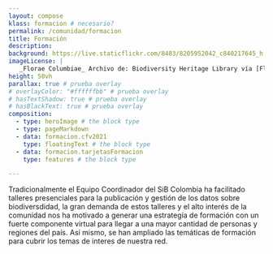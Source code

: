 ```yaml
---
layout: compose
klass: formacion # necesario?
permalink: /comunidad/formacion
title: Formación
description: 
background: https://live.staticflickr.com/8483/8205952042_c840217645_h.jpg
imageLicense: |
   _Florae Columbiae_ Archivo de: Biodiversity Heritage Library vía [Flickr](https://www.flickr.com/photos/biodivlibrary/8205952042/in/album-72157632062538373/)
height: 50vh
parallax: true # prueba overlay
# overlayColor: "#ffffffbb" # prueba overlay
# hasTextShadow: true # prueba overlay
# hasBlackText: true # prueba overlay
composition:
  - type: heroImage # the block type
  - type: pageMarkdown
  - data: formacion.cfv2021
    type: floatingText # the block type
  - data: formacion.tarjetasFormacion
    type: features # the block type

---
```


Tradicionalmente el Equipo Coordinador del SiB Colombia ha facilitado talleres presenciales para la publicación y gestión de los datos sobre biodiversdidad, la gran demanda de estos talleres y el alto interés de la comunidad nos ha motivado a generar una estrategía de formación con un fuerte componente virtual para llegar a una mayor cantidad de personas y regiones del país. Así mismo, se han ampliado las temáticas de formación para cubrir los temas de interes de nuestra red.
